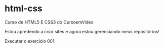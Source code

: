 # html-css
 Curso de HTML5 E CSS3 do CursoemVideo

Estou apredendo a criar sites e agora estou gerenciando meus repositórios!

<a hefr= "https://kervenynascimento.github.io/html-css/"> Executar o exercicio 001</a>
